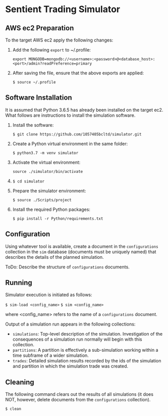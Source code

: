 # Sentient Trading Simulator #
## AWS ec2 Preparation ##

To the target AWS ec2 apply the following changes:

1. Add the following `export` to ~/.profile:

    `export MONGODB=mongodb://<username>:<password>@<database_host>:<port>/admin?readPreference=primary`

3. After saving the file, ensure that the above exports are applied:

    `$ source ~/.profile`

## Software Installation ##

It is assumed that Python 3.6.5 has already been installed on the target ec2.  What follows are instructions to install the simulation software.

1. Install the software:

    `$ git clone https://github.com/1057405bcltd/simulator.git`
    
2. Create a Python virtual environment in the same folder:

    `$ python3.7 -m venv simulator`

3. Activate the virtual environment:

    `source ./simulator/bin/activate`

4. `$ cd simulator`

5. Prepare the simulator environment:

    `$ source ./Scripts/project`

6. Install the required Python packages:

    `$ pip install -r Python/requirements.txt`


## Configuration ##

Using whatever tool is available, create a document in the `configurations` collection in the `sim` database (documents must be uniquely named) that describes the details of the planned simulation.

ToDo: Describe the structure of `configurations` documents.

## Running ##

Simulator execution is initiated as follows:

`$ sim-load <config_name>`
`$ sim <config_name>`

where <config_name> refers to the name of a `configurations` document.

Output of a simulation run appears in the following collections:

  * `simulations`: Top-level description of the simulation.  Investigation of the consequences of a simulation run normally will begin with this collection.
  * `partitions`: A partition is effectively a sub-simulation working within a time subframe of a wider simulation.
  * `trades`: Detailed simulation results recorded by the ids of the simulation and partition in which the simulation trade was created.

## Cleaning

The following command clears out the results of all simulations (it does NOT, however, delete documents from the `configurations` collection).

`$ clean`











